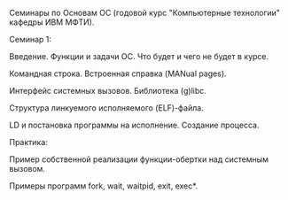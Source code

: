 Семинары по Основам ОС (годовой курс "Компьютерные технологии" кафедры ИВМ МФТИ).

Семинар 1: 

Введение. Функции и задачи ОС. Что будет и чего не будет в курсе. 

Командная строка. Встроенная справка (MANual pages).

Интерфейс системных вызовов. Библиотека (g)libc. 

Структура линкуемого исполняемого (ELF)-файла. 

LD и постановка программы на исполнение. Создание процесса.

Практика:

Пример собственной реализации функции-обертки над системным вызовом.

Примеры программ fork, wait, waitpid, exit, exec*.
